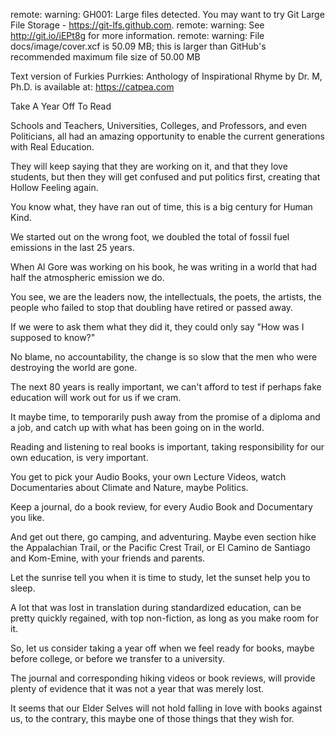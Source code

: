 remote: warning: GH001: Large files detected. You may want to try Git Large File Storage - https://git-lfs.github.com.
remote: warning: See http://git.io/iEPt8g for more information.
remote: warning: File docs/image/cover.xcf is 50.09 MB; this is larger than GitHub's recommended maximum file size of 50.00 MB



Text version of Furkies Purrkies: Anthology of Inspirational Rhyme by Dr. M, Ph.D. is available at: https://catpea.com

Take A Year Off To Read

Schools and Teachers, Universities, Colleges, and Professors, and even Politicians,
all had an amazing opportunity to enable the current generations with Real Education.

They will keep saying that they are working on it, and that they love students,
but then they will get confused and put politics first, creating that Hollow Feeling again.

You know what, they have ran out of time,
this is a big century for Human Kind.

We started out on the wrong foot,
we doubled the total of fossil fuel emissions in the last 25 years.

When Al Gore was working on his book,
he was writing in a world that had half the atmospheric emission we do.

You see, we are the leaders now, the intellectuals, the poets, the artists,
the people who failed to stop that doubling have retired or passed away.

If we were to ask them what they did it,
they could only say "How was I supposed to know?"

No blame, no accountability,
the change is so slow that the men who were destroying the world are gone.

The next 80 years is really important,
we can't afford to test if perhaps fake education will work out for us if we cram.

It maybe time, to temporarily push away from the promise of a diploma and a job,
and catch up with what has been going on in the world.

Reading and listening to real books is important,
taking responsibility for our own education, is very important.

You get to pick your Audio Books, your own Lecture Videos,
watch Documentaries about Climate and Nature, maybe Politics.

Keep a journal, do a book review,
for every Audio Book and Documentary you like.

And get out there, go camping, and adventuring.
Maybe even section hike the Appalachian Trail, or the Pacific Crest Trail,
or El Camino de Santiago and Kom-Emine, with your friends and parents.

Let the sunrise tell you when it is time to study,
let the sunset help you to sleep.

A lot that was lost in translation during standardized education,
can be pretty quickly regained, with top non-fiction, as long as you make room for it.

So, let us consider taking a year off when we feel ready for books,
maybe before college, or before we transfer to a university.

The journal and corresponding hiking videos or book reviews,
will provide plenty of evidence that it was not a year that was merely lost.

It seems that our Elder Selves will not hold falling in love with books against us,
to the contrary, this maybe one of those things that they wish for.
